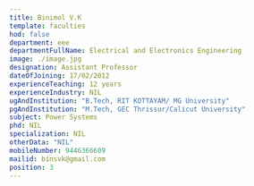 ```yaml
---
title: Binimol V.K
template: faculties
hod: false
department: eee
departmentFullName: Electrical and Electronics Engineering
image: ./image.jpg
designation: Assistant Professor
dateOfJoining: 17/02/2012
experienceTeaching: 12 years
experienceIndustry: NIL
ugAndInstitution: "B.Tech, RIT KOTTAYAM/ MG University"
pgAndInstitution: "M.Tech, GEC Thrissur/Calicut University"
subject: Power Systems
phd: NIL
specialization: NIL
otherData: "NIL"
mobileNumber: 9446366609
mailid: binsvk@gmail.com
position: 3
---
```

